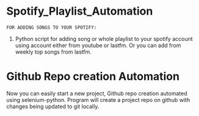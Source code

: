 # Spotify_Playlist_Automation

`FOR ADDING SONGS TO YOUR SPOTIFY:`

1. Python script for adding song or whole playlist to your spotify
   account using account either from youtube or lastfm.
   Or you can add from weekly top songs from lastfm.

# Github Repo creation Automation

Now you can easily start a new project, Github repo creation automated using selenium-python.
Program will create a project repo on github with changes being updated to git locally.

